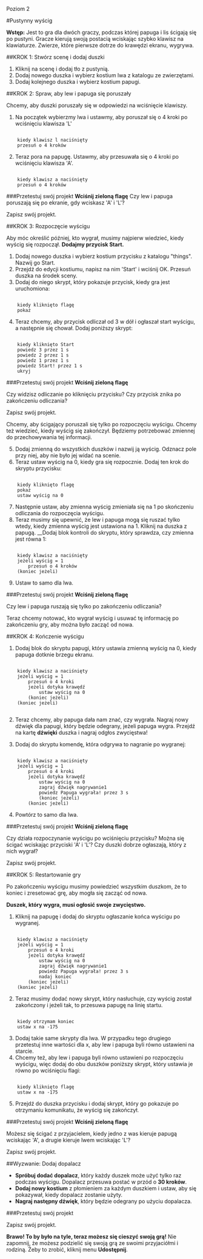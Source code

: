 Poziom 2

#Pustynny wyścig

__Wstęp:__
Jest to gra dla dwóch graczy, podczas której papuga i lis ścigają się po pustyni. Gracze kierują swoją postacią wciskając szybko klawisz na klawiaturze. Zwierze, które pierwsze dotrze do krawędzi ekranu, wygrywa.


##KROK 1: Stwórz scenę i dodaj duszki

1. Kliknij na scenę i dodaj tło z pustynią.
2. Dodaj nowego duszka i wybierz kostium lwa z katalogu ze zwierzętami.
3. Dodaj kolejnego duszka i wybierz kostium papugi.


##KROK 2: Spraw, aby lew i papuga się poruszały

Chcemy, aby duszki poruszały się w odpowiedzi na wciśnięcie klawiszy.

1. Na początek wybierzmy lwa i ustawmy, aby poruszał się o 4 kroki po wciśnięciu klawisza 'L'

```scratch

	kiedy klawisz l naciśnięty
	przesuń o 4 kroków
```

2. Teraz pora na papugę. Ustawmy, aby przesuwała się o 4 kroki po wciśnięciu klawisza 'A'.

```scratch

	kiedy klawisz a naciśnięty
	przesuń o 4 kroków
```

###Przetestuj swój projekt
__Wciśnij zieloną flagę__ 
Czy lew i papuga poruszają się po ekranie, gdy wciskasz 'A' i 'L'?

Zapisz swój projekt.


##KROK 3: Rozpoczęcie wyścigu

Aby móc określić później, kto wygrał, musimy najpierw wiedzieć, kiedy wyścig się rozpoczął. __Dodajmy przycisk Start.__

1. Dodaj nowego duszka i wybierz kostium przycisku z katalogu "things". Nazwij go Start.
2. Przejdź do edycji kostiumu, napisz na nim 'Start' i wciśnij OK. Przesuń duszka na środek sceny.
3. Dodaj do niego skrypt, który pokazuje przycisk, kiedy gra jest uruchomiona:

```scratch

	kiedy kliknięto flagę
	pokaż
```
4. Teraz chcemy, aby przycisk odliczał od 3 w dół i ogłaszał start wyścigu, a następnie się chował. Dodaj poniższy skrypt:

```scratch

	kiedy kliknięto Start
	powiedz 3 przez 1 s
	powiedz 2 przez 1 s
	powiedz 1 przez 1 s
	powiedz Start! przez 1 s
	ukryj
```
###Przetestuj swój projekt
__Wciśnij zieloną flagę__

Czy widzisz odliczanie po kliknięciu przycisku? Czy przycisk znika po zakończeniu odliczania?

Zapisz swój projekt.

Chcemy, aby ścigający poruszali się tylko po rozpoczęciu wyścigu. Chcemy też wiedzieć, kiedy wyścig się zakończył. Będziemy potrzebować zmiennej do przechowywania tej informacji.

5. Dodaj zmienną do wszystkich duszków i nazwij ją wyścig. Odznacz pole przy niej, aby nie było jej widać na scenie.
6. Teraz ustaw wyścig na 0, kiedy gra się rozpocznie. Dodaj ten krok do skryptu przycisku:

```scratch

	kiedy kliknięto flagę
	pokaż
	ustaw wyścig na 0
```

7. Następnie ustaw, aby zmienna wyścig zmieniała się na 1 po skończeniu odliczania do rozpoczęcia wyścigu.
8. Teraz musimy się upewnić, że lew i papuga mogą się ruszać tylko wtedy, kiedy zmienna wyścig jest ustawiona na 1. Kliknij na duszka z papugą. __Dodaj blok kontroli do skryptu, który sprawdza, czy zmienna jest równa 1:

```scratch
	
	kiedy klawisz a naciśnięty
	jeżeli wyścig = 1
		przesuń o 4 kroków
	(koniec jeżeli)
```
9. Ustaw to samo dla lwa.

###Przetestuj swój projekt
__Wciśnij zieloną flagę__

Czy lew i papuga ruszają się tylko po zakończeniu odliczania?

Teraz chcemy notować, kto wygrał wyścig i usuwać tę informację po zakończeniu gry, aby można było zacząć od nowa.

##KROK 4: Kończenie wyścigu

1. Dodaj blok do skryptu papugi, który ustawia zmienną wyścig na 0, kiedy papuga dotknie brzegu ekranu.

```scratch

	kiedy klawisz a naciśnięty
	jeżeli wyścig = 1
		przesuń o 4 kroki
		jeżeli dotyka krawędź
			ustaw wyścig na 0
		(koniec jeżeli)
	(koniec jeżeli)
	
```

2. Teraz chcemy, aby papuga dała nam znać, czy wygrała. Nagraj nowy dźwięk dla papugi, który będzie odegrany, jeżeli papuga wygra. Przejdź na kartę __dźwięki__ duszka i nagraj odgłos zwycięstwa!

3. Dodaj do skryptu komendę, która odgrywa to nagranie po wygranej:

```scratch

	kiedy klawisz a naciśnięty
	jeżeli wyścig = 1
		przesuń o 4 kroki
		jeżeli dotyka krawędź
			ustaw wyścig na 0
			zagraj dźwięk nagrywanie1
			powiedz Papuga wygrała! przez 3 s
			(koniec jeżeli)
		(koniec jeżeli)

```
4. Powtórz to samo dla lwa.

###Przetestuj swój projekt
__Wciśnij zieloną flagę__

Czy działa rozpoczynanie wyścigu po wciśnięciu przycisku? Można się ścigać wciskając przyciski 'A' i 'L'?
Czy duszki dobrze ogłaszają, który z nich wygrał?

Zapisz swój projekt.

##KROK 5: Restartowanie gry

Po zakończeniu wyścigu musimy powiedzieć wszystkim duszkom, że to koniec i zresetować grę, aby mogła się zacząć od nowa.

__Duszek, który wygra, musi ogłosić swoje zwycięstwo.__

1. Kliknij na papugę i dodaj do skryptu ogłaszanie końca wyścigu po wygranej.

```scratch

	kiedy klawisz a naciśnięty
	jeżeli wyścig = 1
		przesuń o 4 kroki
		jeżeli dotyka krawędź
			ustaw wyścig na 0
			zagraj dźwięk nagrywanie1
			powiedz Papuga wygrała! przez 3 s
			nadaj koniec
		(koniec jeżeli)
	(koniec jeżeli)

```

2. Teraz musimy dodać nowy skrypt, który nasłuchuje, czy wyścig został zakończony i jeżeli tak, to przesuwa papugę na linię startu. 

```scratch

	kiedy otrzymam koniec
	ustaw x na -175
```

3. Dodaj takie same skrypty dla lwa. W przypadku tego drugiego przetestuj inne wartości dla x, aby lew i papuga byli równo ustawieni na starcie.
4. Chcemy też, aby lew i papuga byli równo ustawieni po rozpoczęciu wyścigu, więc dodaj do obu duszków poniższy skrypt, który ustawia je równo po wciśnięciu flagi:

```scratch

	kiedy kliknięto flagę
	ustaw x na -175
```
5. Przejdź do duszka przycisku i dodaj skrypt, który go pokazuje po otrzymaniu komunikatu, że wyścig się zakończył.

###Przetestuj swój projekt
__Wciśnij zieloną flagę__

Możesz się ścigać z przyjacielem, kiedy jedno z was kieruje papugą wciskając 'A', a drugie kieruje lwem wciskając 'L'?

Zapisz swój projekt.

##Wyzwanie: Dodaj dopalacz

* __Spróbuj dodać dopalacz__, który każdy duszek może użyć tylko raz podczas wyścigu. Dopalacz przesuwa postać w przód o __30 kroków__.
* __Dodaj nowy kostium__ z płomieniem za każdym duszkiem i ustaw, aby się pokazywał, kiedy dopalacz zostanie użyty.
* __Nagraj następny dźwięk__, który będzie odegrany po użyciu dopalacza.

###Przetestuj swój projekt

Zapisz swój projekt.


__Brawo! To by było na tyle, teraz możesz się cieszyć swoją grą!__
Nie zapomnij, że możesz podzielić się swoją grą ze swoimi przyjaciółmi i rodziną. Żeby to zrobić, kliknij menu __Udostępnij__.
